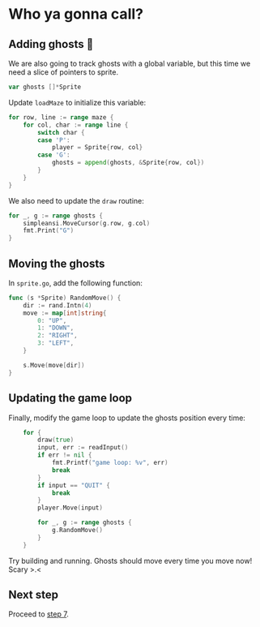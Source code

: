 # Who ya gonna call?

## Adding ghosts 👻

We are also going to track ghosts with a global variable, but this time we need a slice of pointers to sprite.

```go
var ghosts []*Sprite
```

Update `loadMaze` to initialize this variable:

```go
for row, line := range maze {
    for col, char := range line {
        switch char {
        case 'P':
            player = Sprite{row, col}
        case 'G':
            ghosts = append(ghosts, &Sprite{row, col})
        }
    }
}
```

We also need to update the `draw` routine:

```go
for _, g := range ghosts {
    simpleansi.MoveCursor(g.row, g.col)
    fmt.Print("G")
}
```

## Moving the ghosts

In `sprite.go`, add the following function:

```go
func (s *Sprite) RandomMove() {
	dir := rand.Intn(4)
	move := map[int]string{
		0: "UP",
		1: "DOWN",
		2: "RIGHT",
		3: "LEFT",
	}

	s.Move(move[dir])
}
```

## Updating the game loop

Finally, modify the game loop to update the ghosts position every time:

```go
	for {
		draw(true)
		input, err := readInput()
		if err != nil {
			fmt.Printf("game loop: %v", err)
			break
		}
		if input == "QUIT" {
			break
		}
		player.Move(input)

		for _, g := range ghosts {
			g.RandomMove()
		}
	}
```

Try building and running. Ghosts should move every time you move now! Scary >.<

## Next step

Proceed to [step 7](STEP7.md).
